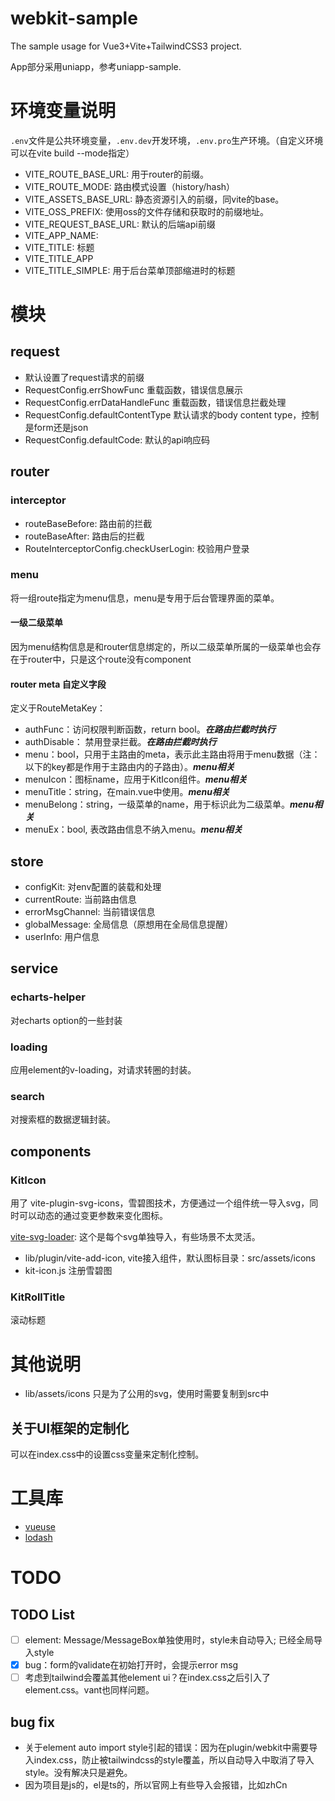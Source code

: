 # webkit-sample

The sample usage for Vue3+Vite+TailwindCSS3 project.

App部分采用uniapp，参考uniapp-sample.

# 环境变量说明

`.env`文件是公共环境变量，`.env.dev`开发环境，`.env.pro`生产环境。（自定义环境可以在vite build --mode指定）

- VITE_ROUTE_BASE_URL: 用于router的前缀。
- VITE_ROUTE_MODE: 路由模式设置（history/hash）
- VITE_ASSETS_BASE_URL: 静态资源引入的前缀，同vite的base。
- VITE_OSS_PREFIX: 使用oss的文件存储和获取时的前缀地址。
- VITE_REQUEST_BASE_URL: 默认的后端api前缀
- VITE_APP_NAME: 
- VITE_TITLE: 标题
- VITE_TITLE_APP
- VITE_TITLE_SIMPLE: 用于后台菜单顶部缩进时的标题

# 模块

## request

- 默认设置了request请求的前缀
- RequestConfig.errShowFunc 重载函数，错误信息展示
- RequestConfig.errDataHandleFunc 重载函数，错误信息拦截处理
- RequestConfig.defaultContentType 默认请求的body content type，控制是form还是json
- RequestConfig.defaultCode: 默认的api响应码

## router

### interceptor

- routeBaseBefore: 路由前的拦截
- routeBaseAfter: 路由后的拦截
- RouteInterceptorConfig.checkUserLogin: 校验用户登录

### menu

将一组route指定为menu信息，menu是专用于后台管理界面的菜单。

#### 一级二级菜单

因为menu结构信息是和router信息绑定的，所以二级菜单所属的一级菜单也会存在于router中，只是这个route没有component

#### router meta 自定义字段

定义于RouteMetaKey：

- authFunc：访问权限判断函数，return bool。***在路由拦截时执行***
- authDisable： 禁用登录拦截。***在路由拦截时执行***
- menu：bool，只用于主路由的meta，表示此主路由将用于menu数据（注：以下的key都是作用于主路由内的子路由）。***menu相关***
- menuIcon：图标name，应用于KitIcon组件。***menu相关***
- menuTitle：string，在main.vue中使用。***menu相关***
- menuBelong：string，一级菜单的name，用于标识此为二级菜单。***menu相关***
- menuEx：bool, 表改路由信息不纳入menu。***menu相关***

## store

- configKit: 对env配置的装载和处理
- currentRoute: 当前路由信息
- errorMsgChannel: 当前错误信息
- globalMessage: 全局信息（原想用在全局信息提醒）
- userInfo: 用户信息

## service

### echarts-helper

对echarts option的一些封装

### loading

应用element的v-loading，对请求转圈的封装。

### search

对搜索框的数据逻辑封装。

## components

### KitIcon

用了 vite-plugin-svg-icons，雪碧图技术，方便通过一个组件统一导入svg，同时可以动态的通过变更参数来变化图标。

[vite-svg-loader](https://github.com/jpkleemans/vite-svg-loader): 这个是每个svg单独导入，有些场景不太灵活。

- lib/plugin/vite-add-icon, vite接入组件，默认图标目录：src/assets/icons
- kit-icon.js 注册雪碧图

### KitRollTitle

滚动标题

# 其他说明

- lib/assets/icons 只是为了公用的svg，使用时需要复制到src中

## 关于UI框架的定制化

可以在index.css中的设置css变量来定制化控制。

# 工具库

- [vueuse](https://vueuse.org/)
- [lodash](https://www.lodashjs.com/)

# TODO

## TODO List

[//]: # (- [ ] element-plus: 自动导入icon)
- [ ] element: Message/MessageBox单独使用时，style未自动导入; 已经全局导入style
- [x] bug：form的validate在初始打开时，会提示error msg
- [ ] 考虑到tailwind会覆盖其他element ui？在index.css之后引入了element.css。vant也同样问题。

## bug fix

- 关于element auto import style引起的错误：因为在plugin/webkit中需要导入index.css，防止被tailwindcss的style覆盖，所以自动导入中取消了导入style。没有解决只是避免。
- 因为项目是js的，el是ts的，所以官网上有些导入会报错，比如zhCn
